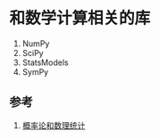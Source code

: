 # 和数学计算相关的库

1. NumPy
2. SciPy
3. StatsModels
4. SymPy

## 参考
1. [概率论和数理统计](https://zhuanlan.zhihu.com/p/539614760)